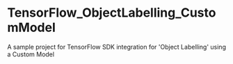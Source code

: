 # TensorFlow_ObjectLabelling_CustomModel
A sample project for TensorFlow SDK integration for 'Object Labelling' using a Custom Model
